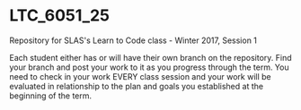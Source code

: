 # LTC_6051_25
Repository for SLAS's Learn to Code class - Winter 2017, Session 1

Each student either has or will have their own branch on the repository. Find your branch and post your work to it as you progress through the term. You need to check in your work EVERY class session and your work will be evaluated in relationship to the plan and goals you established at the beginning of the term.
